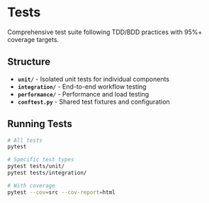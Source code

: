 # Tests

Comprehensive test suite following TDD/BDD practices with 95%+ coverage targets.

## Structure

- **`unit/`** - Isolated unit tests for individual components
- **`integration/`** - End-to-end workflow testing 
- **`performance/`** - Performance and load testing
- **`conftest.py`** - Shared test fixtures and configuration

## Running Tests

```bash
# All tests
pytest

# Specific test types  
pytest tests/unit/
pytest tests/integration/

# With coverage
pytest --cov=src --cov-report=html
```